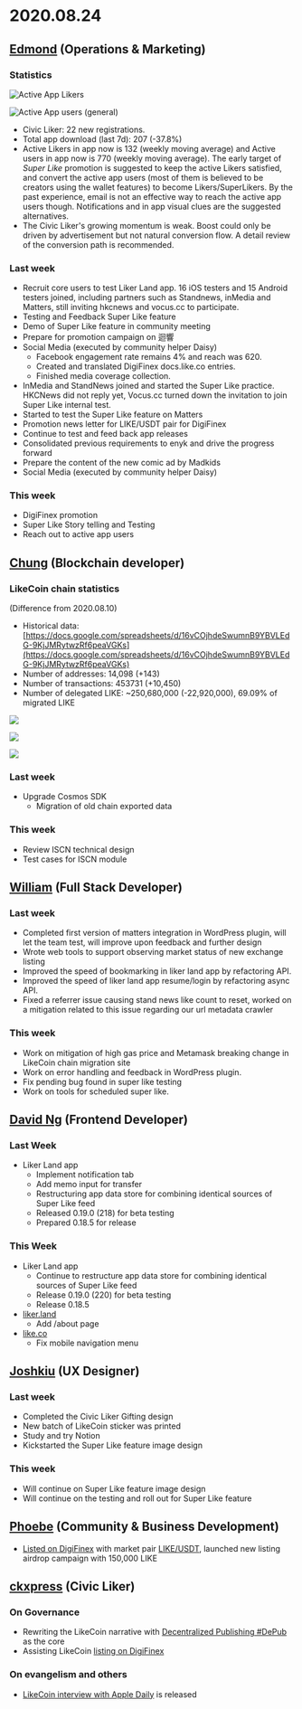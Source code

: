 # 2020.08.24

## ​[Edmond](https://like.co/edmondyu) \(Operations & Marketing\)

### **Statistics** <a id="statistics"></a>

![Active App Likers](../.gitbook/assets/image%20%2894%29.png)

![Active App users \(general\)](../.gitbook/assets/image%20%2895%29.png)

* Civic Liker: 22 new registrations. 
* Total app download \(last 7d\): 207 \(-37.8%\)  
* Active Likers in app now is 132 \(weekly moving average\) and Active users in app now is 770 \(weekly moving average\).  The early target of _Super Like_ promotion is suggested to keep the active Likers satisfied, and convert the active app users \(most of them is believed to be creators using the wallet features\) to become Likers/SuperLikers.  By the past experience, email is not an effective way to reach the active app users though. Notifications and in app visual clues are the suggested alternatives.
* The Civic Liker's growing momentum is weak.  Boost could only be driven by advertisement but not natural conversion flow.  A detail review of the conversion path is recommended.

### **Last week**

* Recruit core users to test Liker Land app.  16 iOS testers and 15 Android testers joined, including partners such as Standnews, inMedia and Matters, still inviting hkcnews and vocus.cc to participate.
* Testing and Feedback Super Like feature
* Demo of Super Like feature in community meeting
* Prepare for promotion campaign on 迴響
* Social Media \(executed by community helper Daisy\)
  * Facebook engagement rate remains 4% and reach was 620.
  * Created and translated DigiFinex docs.like.co entries.
  * Finished media coverage collection.
* InMedia and StandNews joined and started the Super Like practice.  HKCNews did not reply yet, Vocus.cc turned down the invitation to join Super Like internal test. 
* Started to test the Super Like feature on Matters
* Promotion news letter for LIKE/USDT pair for DigiFinex 
* Continue to test and feed back app releases
* Consolidated previous requirements to enyk and drive the progress forward
* Prepare the content of the new comic ad by Madkids
* Social Media \(executed by community helper Daisy\)

### **This week**

* DigiFinex promotion 
* Super Like Story telling and Testing
* Reach out to active app users

## [Chung](https://like.co/chungwu) \(Blockchain developer\) <a id="chung-blockchain-developer"></a>

### LikeCoin chain statistics <a id="likecoin-chain-statistics"></a>

\(Difference from 2020.08.10\)

* Historical data: [https://docs.google.com/spreadsheets/d/16vCOjhdeSwumnB9YBVLEdG-9KjJMRytwzRf6peaVGKs](https://docs.google.com/spreadsheets/d/16vCOjhdeSwumnB9YBVLEdG-9KjJMRytwzRf6peaVGKs)​
* Number of addresses: 14,098 \(+143\)
* Number of transactions: 453731 \(+10,450\)
* Number of delegated LIKE: ~250,680,000 \(-22,920,000\), 69.09% of migrated LIKE

![](../.gitbook/assets/image%20%2897%29.png)

![](../.gitbook/assets/image%20%2898%29.png)

![](../.gitbook/assets/image%20%2899%29.png)

### Last week <a id="last-week"></a>

* Upgrade Cosmos SDK
  * Migration of old chain exported data

### This week <a id="this-week"></a>

* Review ISCN technical design
* Test cases for ISCN module

## ​[William](https://like.co/williamchong) \(Full Stack Developer\) <a id="william-full-stack-developer"></a>

### Last week <a id="last-week-1"></a>

* Completed first version of matters integration in WordPress plugin, will let the team test, will improve upon feedback and further design
* Wrote web tools to support observing market status of new exchange listing
* Improved the speed of bookmarking in liker land app by refactoring API.
* Improved the speed of liker land app resume/login by refactoring async API.
* Fixed a referrer issue causing stand news like count to reset, worked on a mitigation related to this issue regarding our url metadata crawler

### This week <a id="this-week-1"></a>

* Work on mitigation of high gas price and Metamask breaking change in LikeCoin chain migration site
* Work on error handling and feedback in WordPress plugin.
* Fix pending bug found in super like testing
* Work on tools for scheduled super like.

## ​[David Ng](https://github.com/nwingt) \(Frontend Developer\) <a id="david-ng-frontend-developer"></a>

### Last Week <a id="last-week-2"></a>

* Liker Land app
  * Implement notification tab
  * Add memo input for transfer
  * Restructuring app data store for combining identical sources of Super Like feed
  * Released 0.19.0 \(218\) for beta testing
  * Prepared 0.18.5 for release

### **This Week** <a id="this-week-2"></a>

* Liker Land app
  * Continue to restructure app data store for combining identical sources of Super Like feed
  * Release 0.19.0 \(220\) for beta testing
  * Release 0.18.5
* [liker.land](https://liker.land)
  * Add /about page
* [like.co](https://like.co)
  * Fix mobile navigation menu

## ​[Joshkiu](https://like.co/joshkiu) \(UX Designer\) <a id="joshkiu-ux-designer"></a>

### Last week <a id="last-week-4"></a>

* Completed the Civic Liker Gifting design
* New batch of LikeCoin sticker was printed
* Study and try Notion
* Kickstarted the Super Like feature image design

### This week <a id="this-week-4"></a>

* Will continue on Super Like feature image design
* Will continue on the testing and roll out for Super Like feature

## [Phoebe](https://like.co/phoebe_fb) \(Community & Business Development\) <a id="fbf6"></a>

* [Listed on DigiFinex](https://digifinex.zendesk.com/hc/en-us/articles/900002119843) with market pair [LIKE/USDT](https://www.digifinex.com/en-ww/trade/USDT/LIKE), launched new listing airdrop campaign with 150,000 LIKE 

## ​[ckxpress](https://like.co/ckxpress) \(Civic Liker\) <a id="fbf6-1"></a>

### **On Governance**

* Rewriting the LikeCoin narrative with [Decentralized Publishing \#DePub](https://docs.google.com/presentation/d/13jaTDVEbBF89YaGcw6nPZsv4rJuXUST4fgoALFoepDc/edit?usp=sharing) as the core
* Assisting LikeCoin [listing on DigiFinex](https://www.digifinex.com/en-ww/trade/USDT/LIKE)

### On evangelism and others

* [LikeCoin interview with Apple Daily](https://hk.appledaily.com/finance/20200817/BYQBDVDNPVCFPIZQFMAGIYXEIA/) is released

